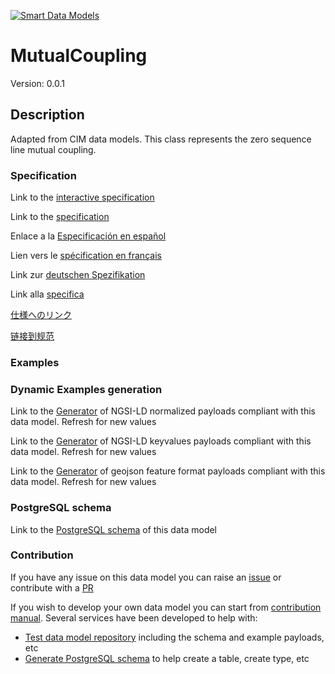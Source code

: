 [![Smart Data Models](https://smartdatamodels.org/wp-content/uploads/2022/01/SmartDataModels_logo.png "Logo")](https://smartdatamodels.org)
# MutualCoupling
Version: 0.0.1

## Description 

Adapted from CIM data models. This class represents the zero sequence line mutual coupling.
### Specification

Link to the [interactive specification](https://swagger.lab.fiware.org/?url=https://smart-data-models.github.io/dataModel.EnergyCIM/MutualCoupling/swagger.yaml)

Link to the [specification](https://github.com/smart-data-models/dataModel.EnergyCIM/blob/master/MutualCoupling/doc/spec.md)

Enlace a la [Especificación en español](https://github.com/smart-data-models/dataModel.EnergyCIM/blob/master/MutualCoupling/doc/spec_ES.md)

Lien vers le [spécification en français](https://github.com/smart-data-models/dataModel.EnergyCIM/blob/master/MutualCoupling/doc/spec_FR.md)

Link zur [deutschen Spezifikation](https://github.com/smart-data-models/dataModel.EnergyCIM/blob/master/MutualCoupling/doc/spec_DE.md)

Link alla [specifica](https://github.com/smart-data-models/dataModel.EnergyCIM/blob/master/MutualCoupling/doc/spec_IT.md)

[仕様へのリンク](https://github.com/smart-data-models/dataModel.EnergyCIM/blob/master/MutualCoupling/doc/spec_JA.md)

[链接到规范](https://github.com/smart-data-models/dataModel.EnergyCIM/blob/master/MutualCoupling/doc/spec_ZH.md)
### Examples
### Dynamic Examples generation

Link to the [Generator](https://smartdatamodels.org/extra/ngsi-ld_generator.php?schemaUrl=https://raw.githubusercontent.com/smart-data-models/dataModel.EnergyCIM/master/MutualCoupling/schema.json&email=info@smartdatamodels.org) of NGSI-LD normalized payloads compliant with this data model. Refresh for new values

Link to the [Generator](https://smartdatamodels.org/extra/ngsi-ld_generator_keyvalues.php?schemaUrl=https://raw.githubusercontent.com/smart-data-models/dataModel.EnergyCIM/master/MutualCoupling/schema.json&email=info@smartdatamodels.org) of NGSI-LD keyvalues payloads compliant with this data model. Refresh for new values

Link to the [Generator](https://smartdatamodels.org/extra/geojson_features_generator.php?schemaUrl=https://raw.githubusercontent.com/smart-data-models/dataModel.EnergyCIM/master/MutualCoupling/schema.json&email=info@smartdatamodels.org) of geojson feature format payloads compliant with this data model. Refresh for new values
### PostgreSQL schema

Link to the [PostgreSQL schema](https://github.com/smart-data-models/dataModel.EnergyCIM/blob/master/MutualCoupling/schema.sql) of this data model
### Contribution

 If you have any issue on this data model you can raise an [issue](https://github.com/smart-data-models/dataModel.EnergyCIM/issues)  or contribute with a [PR](https://github.com/smart-data-models/dataModel.EnergyCIM/pulls)

 If you wish to develop your own data model you can start from [contribution manual](https://bit.ly/contribution_manual). Several services have been developed to help with: 
 - [Test data model repository](https://smartdatamodels.org/index.php/data-models-contribution-api/) including the schema and example payloads, etc
 - [Generate PostgreSQL schema](https://smartdatamodels.org/index.php/sql-service/) to help create a table, create type, etc